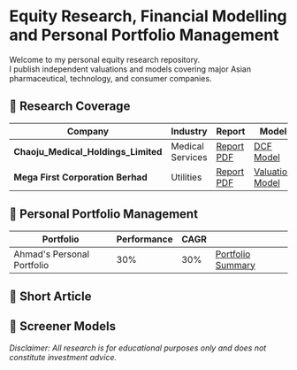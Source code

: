 # Equity Research, Financial Modelling and Personal Portfolio Management
Welcome to my personal equity research repository.  
I publish independent valuations and models covering major Asian pharmaceutical, technology, and consumer companies.

## 📁 Research Coverage
| Company | Industry | Report | Model |
|----------|--------|--------|--------|
| **Chaoju_Medical_Holdings_Limited** | Medical Services | [Report PDF](Chaoju_Equity_Research.pdf) | [DCF Model](Chaoju_Equity_Research.pdf) |
| **Mega First Corporation Berhad** | Utilities | [Report PDF](Tech_Tencent/Tencent_Equity_Report.pdf) | [Valuation Model](Tech_Tencent/Tencent_Valuation_Model.xlsx) |

## 📁 Personal Portfolio Management
| Portfolio | Performance | CAGR ||
|----------|--------|--------|--------|
| Ahmad's Personal Portfolio | 30% | 30% |  [Portfolio Summary](Tech_Tencent/Tencent_Equity_Report.pdf) |

## 📁 Short Article

## 📁 Screener Models
_Disclaimer: All research is for educational purposes only and does not constitute investment advice._
